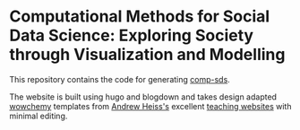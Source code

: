 # Computational Methods for Social Data Science: Exploring Society through Visualization and Modelling


This repository contains the code for generating [comp-sds](https://www.roger-beecham.com/comp-sds/).

The website is built using hugo and blogdown and takes design adapted [wowchemy](https://wowchemy.com/) templates from [Andrew Heiss's](https://www.andrewheiss.com) excellent [teaching websites](https://datavizf18.classes.andrewheiss.com/) with minimal editing.
